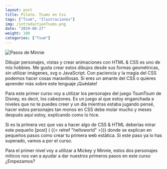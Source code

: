 ```yaml
---
layout: post
title: Piloto. Tsums en Css
tags: ["Tsum", "Ilustraciones"]
img: /introductionTsums.png
date: "2019-08-27"
weight: 100
categories: ["Tsum"]
---
```


![Pasos de Minnie](/introductionTsums.png)

Dibujar personajes, vistas y crear animaciones con HTML & CSS es uno de mis hobbies. Me gusta crear estos dibujos desde sus formas geométricas, sin utilizar imágenes, svg o JavaScript. Con paciencia y la magia del CSS podemos hacer cosas maravillosas. Si eres un amante del CSS o quieres aprender más sobre este lenguaje ¡Quédate!

Para este primer curso voy a utilizar los personajes del juego TsumTsum de Disney, es decir, los cabezones. Es un juego al que estoy enganchada a niveles que no te puedes creer y un día mientras estaba jugando pensé, hacer estos personajes tan monos en CSS debe molar mucho y meses después aquí estoy, explicando como lo hice.

Si es la primera vez que vas a hacer algo de CSS & HTML deberías mirar este pequeño [post] ( {{< relref "helloworld" >}}) donde se explican en pequeños pasos como crear tu primera web estática. Si este paso ya lo has superado, vamos a por el curso.

Para el primer nivel voy a utilizar a Mickey y Minnie, estos dos personajes míticos nos van a ayudar a dar nuestros primeros pasos en este curso ¿Empezamos?